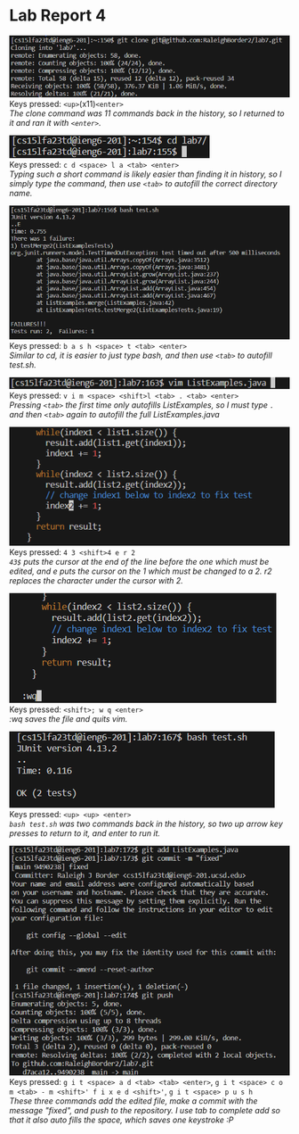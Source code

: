 # Lab Report 4  

![step1](./lab-2-imgs/step1.png)  
Keys pressed: `<up>`(x11)`<enter>`  
_The clone command was 11 commands back in the history, so I returned to it and ran it with `<enter>`._  

![step2](./lab-2-imgs/step2.png)  
Keys pressed: `c d <space> l a <tab> <enter>`  
_Typing such a short command is likely easier than finding it in history, so I simply type the command, then use `<tab>` to autofill the correct directory name._  

![step3](./lab-2-imgs/step3.png)  
Keys pressed: `b a s h <space> t <tab> <enter>`  
_Similar to cd, it is easier to just type bash, and then use `<tab>` to autofill test.sh._  

![step4](./lab-2-imgs/step4.png)  
Keys pressed: `v i m <space> <shift>l <tab> . <tab> <enter>`  
_Pressing `<tab>` the first time only autofills ListExamples, so I must type `.` and then `<tab>` again to autofill the full ListExamples.java_  

![step5](./lab-2-imgs/step5-2.png)  
Keys pressed: `4 3 <shift>4 e r 2`  
_`43$` puts the cursor at the end of the line before the one which must be edited, and e puts the cursor on the 1 which must be changed to a 2.  r2 replaces the character under the cursor with 2._  

![step6](./lab-2-imgs/step6-2.png)  
Keys pressed: `<shift>; w q <enter>`  
_:wq saves the file and quits vim._  

![step7](./lab-2-imgs/step7.png)  
Keys pressed: `<up> <up> <enter>`  
_`bash test.sh` was two commands back in the history, so two up arrow key presses to return to it, and enter to run it._  

![step8](./lab-2-imgs/step8.png)  
Keys pressed: `g i t <space> a d <tab> <tab> <enter>`, `g i t <space> c o m <tab> - m <shift>' f i x e d <shift>'`, `g i t <space> p u s h`  
_These three commands add the edited file, make a commit with the message "fixed", and push to the repository. I use tab to complete add so that it also auto fills the space, which saves one keystroke :P_  
